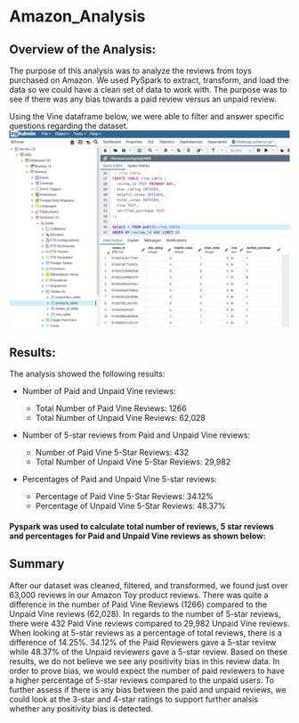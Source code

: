 # Amazon_Analysis

## Overview of the Analysis:
The purpose of this analysis was to analyze the reviews from toys purchased on Amazon.  We used PySpark to extract, transform, and load the data so we could have a clean set of data to work with.  The purpose was to see if there was any bias towards a paid review versus an unpaid review. 

Using the Vine dataframe below, we were able to filter and answer specific questions regarding the dataset. 
![Vine_dataset](https://github.com/laura3kids/Amazon_Analysis/blob/main/Images/vine_table.png)

## Results:
The analysis showed the following results:

* Number of Paid and Unpaid Vine reviews: 
    * Total Number of Paid Vine Reviews: 1266
    * Total Number of Unpaid Vine Reviews: 62,028

* Number of 5-star reviews from Paid and Unpaid Vine reviews:
    * Number of Paid Vine 5-Star Reviews: 432 
    * Total Number of Unpaid Vine 5-Star Reviews: 29,982

* Percentages of Paid and Unpaid Vine 5-star reviews:
    * Percentage of Paid Vine 5-Star Reviews: 34.12% 
    * Percentage of Unpaid Vine 5-Star Reviews: 48.37%

#### Pyspark was used to calculate total number of reviews, 5 star reviews and percentages for Paid and Unpaid Vine reviews as shown below:


## Summary
After our dataset was cleaned, filtered, and transformed, we found just over 63,000 reviews in our Amazon Toy product reviews.  There was quite a difference in the number of Paid Vine Reviews (1266) compared to the Unpaid Vine reviews (62,028). In regards to the number of 5-star reviews, there were 432 Paid Vine reviews compared to 29,982 Unpaid Vine reviews.  When looking at 5-star reviews as a percentage of total reviews, there is a difference of 14.25%.  34.12% of the Paid Reviewers gave a 5-star review while 48.37% of the Unpaid reviewers gave a 5-star review. Based on these results, we do not believe we see any positivity bias in this review data. In order to prove bias, we would expect the number of paid reviewers to have a higher percentage of 5-star reviews compared to the unpaid users. To further assess if there is any bias between the paid and unpaid reviews, we could look at the 3-star and 4-star ratings to support further analsis whether any positivity bias is detected.
